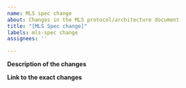 ```yaml
---
name: MLS spec change
about: Changes in the MLS protocol/architecture document
title: "[MLS Spec change]"
labels: mls-spec change
assignees: ''

---
```


<!-- The issue tracker is ONLY used for reporting bugs, feature requests, and spec changes. For support or discussions please use https://github.com/openmls/openmls/discussions (or some chat service) -->

**Description of the changes**
<!-- Explain what the changes are about. -->

**Link to the exact changes**
<!-- Please provide a link to the PR on [https://github.com/mlswg] -->
